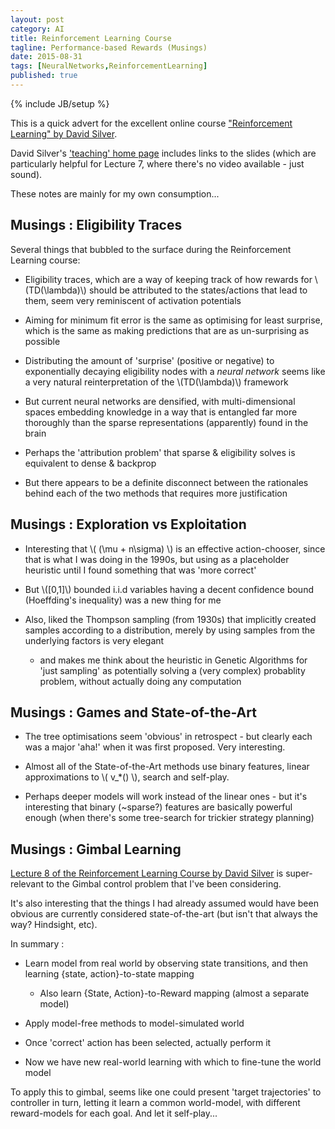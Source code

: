 ```yaml
---
layout: post
category: AI
title: Reinforcement Learning Course
tagline: Performance-based Rewards (Musings)
date: 2015-08-31
tags: [NeuralNetworks,ReinforcementLearning]
published: true
---
```

{% include JB/setup %}

This is a quick advert for the excellent online course ["Reinforcement Learning" by David Silver](http://www.computervisiontalks.com/tag/reinforcement-learning/).

David Silver's ['teaching' home page](http://www0.cs.ucl.ac.uk/staff/d.silver/web/Teaching.html) includes links to the slides 
(which are particularly helpful for Lecture 7, where there's no video available - just sound).

These notes are mainly for my own consumption...


Musings : Eligibility Traces
------------------------------------------------

Several things that bubbled to the surface during the Reinforcement Learning course:

*  Eligibility traces, which are a way of keeping track of how rewards for \\(TD(\lambda)\\) should be attributed
to the states/actions that lead to them, seem very reminiscent of activation potentials

*  Aiming for minimum fit error is the same as optimising for least surprise, which is the same as
making predictions that are as un-surprising as possible

*  Distributing the amount of 'surprise' (positive or negative) to exponentially decaying eligibility
nodes with a _neural network_ seems like a very natural reinterpretation of the \\(TD(\lambda)\\) framework

*  But current neural networks are densified, with multi-dimensional spaces embedding knowledge
in a way that is entangled far more thoroughly than the sparse representations (apparently) found in the brain

*  Perhaps the 'attribution problem' that sparse &amp; eligibility solves is equivalent to dense &amp; backprop  

*  But there appears to be a definite disconnect between the rationales 
behind each of the two methods that requires more justification




Musings : Exploration vs Exploitation
------------------------------------------------

*  Interesting that \\( (\mu + n\sigma) \\) is an effective action-chooser, since that is what I was doing in the 1990s,
   but using as a placeholder heuristic until I found something that was 'more correct'
   
*  But \\(\[0,1\]\\) bounded i.i.d variables having a decent confidence bound (Hoeffding's inequality) was a new thing for me

*  Also, liked the Thompson sampling (from 1930s) that implicitly created samples according to a distribution, 
   merely by using samples from the underlying factors is very elegant
   + and makes me think about the heuristic in Genetic Algorithms for 'just sampling' 
   as potentially solving a (very complex) probablity problem, without actually doing any computation
   


Musings : Games and State-of-the-Art
------------------------------------------------

*  The tree optimisations seem 'obvious' in retrospect - but clearly each was a major 'aha!' when it 
   was first proposed.  Very interesting.

*  Almost all of the State-of-the-Art methods use binary features, linear approximations to \\( v_*() \\), search and self-play.

*  Perhaps deeper models will work instead of the linear ones - but it's interesting that binary (~sparse?)
   features are basically powerful enough (when there's some tree-search for trickier strategy planning)



Musings : Gimbal Learning
------------------------------------------------

[Lecture 8 of the Reinforcement Learning Course by David Silver](http://www.computervisiontalks.com/rl-course-by-david-silver-lecture-8-integrating-learning-and-planning-2/)
is super-relevant to the Gimbal control problem that I've been considering.  

It's also interesting that the things I had already assumed would have been obvious 
are currently considered state-of-the-art (but isn't that always the way?  Hindsight, etc).

In summary : 

*  Learn model from real world by observing state transitions, and then learning {state, action}-to-state mapping
   +  Also learn {State, Action}-to-Reward mapping (almost a separate model)

*  Apply model-free methods to model-simulated world

*  Once 'correct' action has been selected, actually perform it

*  Now we have new real-world learning with which to fine-tune the world model

To apply this to gimbal, seems like one could present 'target trajectories' to 
controller in turn, letting it learn a common world-model, 
with different reward-models for each goal.  And let it self-play...


